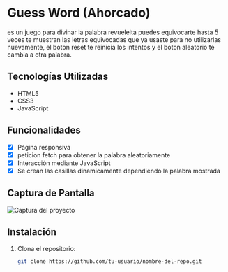 # Guess Word (Ahorcado)

es un juego para divinar la palabra revuelelta  puedes equivocarte hasta 5 veces te muestran las letras equivocadas que ya usaste para no utilizarlas nuevamente, 
el boton reset te reinicia los intentos y el boton aleatorio te cambia a otra palabra.

## Tecnologías Utilizadas
- HTML5
- CSS3
- JavaScript

## Funcionalidades
- [x] Página responsiva
- [x] peticion fetch para obtener la palabra aleatoriamente
- [x] Interacción mediante JavaScript
- [X] Se crean las casillas dinamicamente dependiendo la palabra mostrada 

## Captura de Pantalla
![Captura del proyecto](asets.captura.png)

## Instalación
1. Clona el repositorio:
   ```bash
   git clone https://github.com/tu-usuario/nombre-del-repo.git
